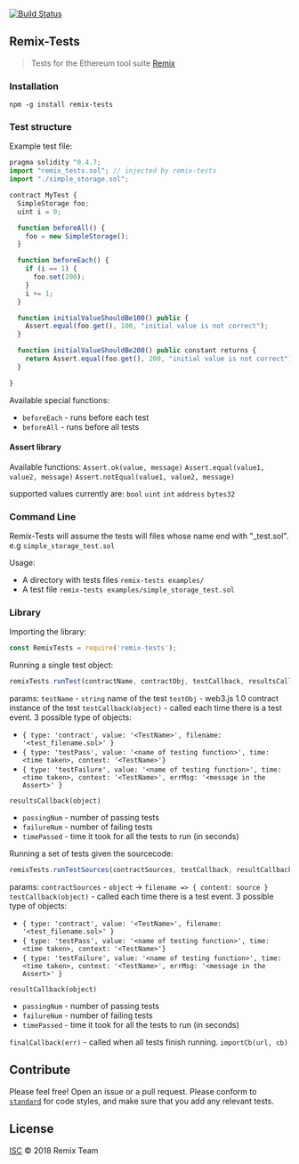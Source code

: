[![Build Status](https://travis-ci.org/ethereum/remix-tests.svg?branch=master)](https://travis-ci.org/ethereum/remix-tests)

Remix-Tests
---

> Tests for the Ethereum tool suite [Remix](https://github.com/ethereum/remix)

### Installation

`npm -g install remix-tests`

### Test structure

Example test file:
```Javascript
pragma solidity ^0.4.7;
import "remix_tests.sol"; // injected by remix-tests
import "./simple_storage.sol";

contract MyTest {
  SimpleStorage foo;
  uint i = 0;

  function beforeAll() {
    foo = new SimpleStorage();
  }

  function beforeEach() {
    if (i == 1) {
      foo.set(200);
    }
    i += 1;
  }

  function initialValueShouldBe100() public {
    Assert.equal(foo.get(), 100, "initial value is not correct");
  }

  function initialValueShouldBe200() public constant returns {
    return Assert.equal(foo.get(), 200, "initial value is not correct");
  }

}
```

Available special functions:
* `beforeEach` - runs before each test
* `beforeAll` - runs before all tests

#### Assert library

Available functions:
`Assert.ok(value, message)`
`Assert.equal(value1, value2, message)`
`Assert.notEqual(value1, value2, message)`

supported values currently are: `bool` `uint` `int` `address` `bytes32`

### Command Line

Remix-Tests will assume the tests will files whose name end with "_test.sol". e.g `simple_storage_test.sol`

Usage:

* A directory with tests files `remix-tests examples/`
* A test file `remix-tests examples/simple_storage_test.sol`

### Library

Importing the library:
```Javascript
const RemixTests = require('remix-tests');
```

Running a single test object:
```Javascript
remixTests.runTest(contractName, contractObj, testCallback, resultsCallback)
```
params:
`testName` - `string` name of the test
`testObj` -  web3.js 1.0 contract instance of the test
`testCallback(object)` -  called each time there is a test event. 3 possible type of objects:
* `{ type: 'contract', value: '<TestName>', filename: '<test_filename.sol>' }`
* `{ type: 'testPass', value: '<name of testing function>', time: <time taken>, context: '<TestName>'}`
* `{ type: 'testFailure', value: '<name of testing function>', time: <time taken>, context: '<TestName>', errMsg: '<message in the Assert>' }`

`resultsCallback(object)`
* `passingNum` - number of passing tests
* `failureNum` - number of failing tests
* `timePassed` - time it took for all the tests to run (in seconds)


Running a set of tests given the sourcecode:
```Javascript
remixTests.runTestSources(contractSources, testCallback, resultCallback, finalCallback, importFileCb);
```
params:
`contractSources` - `object` -> `filename => { content: source }`
`testCallback(object)` - called each time there is a test event. 3 possible type of objects:
* `{ type: 'contract', value: '<TestName>', filename: '<test_filename.sol>' }`
* `{ type: 'testPass', value: '<name of testing function>', time: <time taken>, context: '<TestName>'}`
* `{ type: 'testFailure', value: '<name of testing function>', time: <time taken>, context: '<TestName>', errMsg: '<message in the Assert>' }`

`resultCallback(object)`
* `passingNum` - number of passing tests
* `failureNum` - number of failing tests
* `timePassed` - time it took for all the tests to run (in seconds)

`finalCallback(err)` - called when all tests finish running.
`importCb(url, cb)`

## Contribute

Please feel free! Open an issue or a pull request. Please conform to [`standard`](https://standardjs.com/) for code styles, and make sure that you add any relevant tests.

## License

[ISC](LICENSE.md) © 2018 Remix Team
